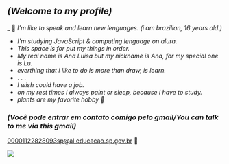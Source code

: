 ## *(Welcome to my profile)*

_ 🌟 *I'm like to speak and learn new lenguages.* *(i am brazilian, 16 years old.)*
- *I'm studying JavaScript & computing lenguage on alura.*
- *This space is for put my things in order.*
- *My real name is Ana Luisa but my nickname is Ana, for my special one is Lu.*
- *everthing that i like to do is more than draw, is learn.*
-  . . .
- *I wish could have a job.*
- *on my rest times i always paint or sleep, because i have to study.*
- *plants are my favorite hobby 🌲*

### *(Você pode entrar em contato comigo pelo gmail/You can talk to me via this gmail)*

00001122828093sp@al.educacao.sp.gov.br 📧

![](https://media1.tenor.com/m/5kWxqeyZRtsAAAAd/zhongli-xiao.gif)
